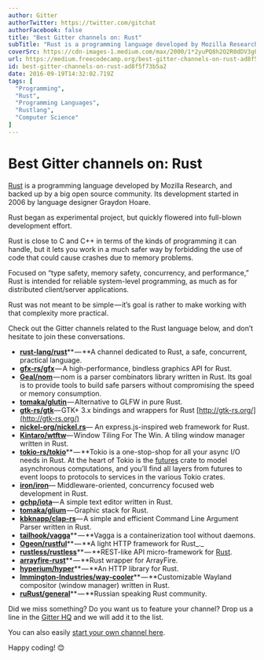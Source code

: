 ```yaml
---
author: Gitter
authorTwitter: https://twitter.com/gitchat
authorFacebook: false
title: "Best Gitter channels on: Rust"
subTitle: "Rust is a programming language developed by Mozilla Research, and backed up by a big open source community. Its development started in 20..."
coverSrc: https://cdn-images-1.medium.com/max/2000/1*2yuPQ8h2O2R0dDV3gPro2w.png
url: https://medium.freecodecamp.org/best-gitter-channels-on-rust-ad8f5f73b5a2
id: best-gitter-channels-on-rust-ad8f5f73b5a2
date: 2016-09-19T14:32:02.719Z
tags: [
  "Programming",
  "Rust",
  "Programming Languages",
  "Rustlang",
  "Computer Science"
]
---
```

# Best Gitter channels on: Rust

[Rust](https://www.rust-lang.org/en-US/) is a programming language developed by Mozilla Research, and backed up by a big open source community. Its development started in 2006 by language designer Graydon Hoare.

Rust began as experimental project, but quickly flowered into full-blown development effort.

Rust is close to C and C++ in terms of the kinds of programming it can handle, but it lets you work in a much safer way by forbidding the use of code that could cause crashes due to memory problems.

Focused on “type safety, memory safety, concurrency, and performance,” Rust is intended for reliable system-level programming, as much as for distributed client/server applications.

Rust was not meant to be simple — it’s goal is rather to make working with that complexity more practical.

Check out the Gitter channels related to the Rust language below, and don’t hesitate to join these conversations.

*   [**rust-lang/rust**](https://gitter.im/rust-lang/rust)** — **A channel dedicated to Rust, a safe, concurrent, practical language.
*   [**gfx-rs/gfx**](https://gitter.im/gfx-rs/gfx) — A high-performance, bindless graphics API for Rust.
*   [**Geal/nom**](https://gitter.im/Geal/nom) — nom is a parser combinators library written in Rust. Its goal is to provide tools to build safe parsers without compromising the speed or memory consumption.
*   [**tomaka/glutin**](https://gitter.im/tomaka/glutin) — Alternative to GLFW in pure Rust.
*   [**gtk-rs/gtk**](https://gitter.im/gtk-rs/gtk?source=explore)— GTK+ 3.x bindings and wrappers for Rust [http://gtk-rs.org/](http://gtk-rs.org/)
*   [**nickel-org/nickel.rs**](https://gitter.im/nickel-org/nickel.rs?source=explore)— An express.js-inspired web framework for Rust.
*   [**Kintaro/wtftw**](https://gitter.im/Kintaro/wtftw?source=explore)— Window Tiling For The Win. A tiling window manager written in Rust.
*   [**tokio-rs/tokio**](https://gitter.im/tokio-rs/tokio)** — **Tokio is a one-stop-shop for all your async I/O needs in Rust. At the heart of Tokio is the [futures](https://github.com/alexcrichton/futures-rs) crate to model asynchronous computations, and you’ll find all layers from futures to event loops to protocols to services in the various Tokio crates.
*   [**iron/iron**](https://gitter.im/iron/iron?source=explore)— Middleware-oriented, concurrency focused web development in Rust.
*   [**gchp/iota**](https://gitter.im/gchp/iota)— A simple text editor written in Rust.
*   [**tomaka/glium**](https://gitter.im/tomaka/glium?source=explore) — Graphic stack for Rust.
*   [**kbknapp/clap-rs**](https://gitter.im/kbknapp/clap-rs?source=explore)— A simple and efficient Command Line Argument Parser written in Rust.
*   [**tailhook/vagga**](https://gitter.im/tailhook/vagga)** — **Vagga is a containerization tool without daemons.
*   [**Ogeon/rustful**](https://gitter.im/Ogeon/rustful)** — **A light HTTP framework for Rust_._
*   [**rustless/rustless**](https://gitter.im/rustless/rustless?source=explore)** — **REST-like API micro-framework for [Rust](http://rustless.org).
*   [**arrayfire-rust**](https://gitter.im/arrayfire/arrayfire-rust)** — **Rust wrapper for ArrayFire.
*   [**hyperium/hyper**](https://gitter.im/hyperium/hyper?source=explore)** — **An HTTP library for Rust.
*   [**Immington-Industries/way-cooler**](https://gitter.im/Immington-Industries/way-cooler)** — **Customizable Wayland compositor (window manager) written in Rust.
*   [**ruRust/general**](https://gitter.im/ruRust/general)** — **Russian speaking Rust community.

Did we miss something? Do you want us to feature your channel? Drop us a line in the [Gitter HQ](https://gitter.im/gitterHQ/gitter) and we will add it to the list.

You can also easily [start your own channel here](https://gitter.im/home#createroom).

Happy coding! 😊








